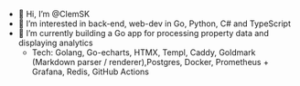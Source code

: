 - 👋 Hi, I’m @ClemSK
- 👀 I’m interested in back-end, web-dev in Go, Python, C# and TypeScript
- 🌱 I’m currently building a Go app for processing property data and displaying analytics
  - Tech: Golang, Go-echarts, HTMX, Templ, Caddy, Goldmark (Markdown parser / renderer),Postgres, Docker, Prometheus + Grafana, Redis, GitHub Actions

<!---
ClemSK/ClemSK is a ✨ special ✨ repository because its `README.md` (this file) appears on your GitHub profile.
You can click the Preview link to take a look at your changes.
--->
